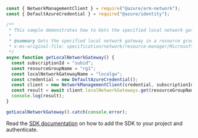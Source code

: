 ```javascript
const { NetworkManagementClient } = require("@azure/arm-network");
const { DefaultAzureCredential } = require("@azure/identity");

/**
 * This sample demonstrates how to Gets the specified local network gateway in a resource group.
 *
 * @summary Gets the specified local network gateway in a resource group.
 * x-ms-original-file: specification/network/resource-manager/Microsoft.Network/stable/2021-05-01/examples/LocalNetworkGatewayGet.json
 */
async function getLocalNetworkGateway() {
  const subscriptionId = "subid";
  const resourceGroupName = "rg1";
  const localNetworkGatewayName = "localgw";
  const credential = new DefaultAzureCredential();
  const client = new NetworkManagementClient(credential, subscriptionId);
  const result = await client.localNetworkGateways.get(resourceGroupName, localNetworkGatewayName);
  console.log(result);
}

getLocalNetworkGateway().catch(console.error);
```

Read the [SDK documentation](https://github.com/Azure/azure-sdk-for-js/blob/%40azure%2Farm-network_27.0.0/sdk/network/arm-network/README.md) on how to add the SDK to your project and authenticate.
